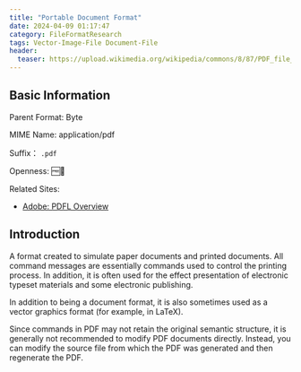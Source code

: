```yaml
---
title: "Portable Document Format"
date: 2024-04-09 01:17:47
category: FileFormatResearch
tags: Vector-Image-File Document-File
header:
  teaser: https://upload.wikimedia.org/wikipedia/commons/8/87/PDF_file_icon.svg
---
```


## Basic Information

Parent Format: Byte

MIME Name: application/pdf

Suffix： `.pdf`

Openness: 🆓📖

Related Sites:

* [Adobe: PDFL Overview](https://opensource.adobe.com/dc-acrobat-sdk-docs/pdflsdk/index.html)

## Introduction

A format created to simulate paper documents and printed documents. All command messages are essentially commands used to control the printing process. In addition, it is often used for the effect presentation of electronic typeset materials and some electronic publishing.

In addition to being a document format, it is also sometimes used as a vector graphics format (for example, in LaTeX).

Since commands in PDF may not retain the original semantic structure, it is generally not recommended to modify PDF documents directly. Instead, you can modify the source file from which the PDF was generated and then regenerate the PDF.
